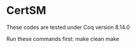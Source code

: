 # CertSM
These codes are tested under Coq version 8.14.0

Run these commands first:
make clean
make  
